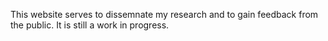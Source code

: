 This website serves to dissemnate my research and to gain feedback from the public. It is still a work in progress.


